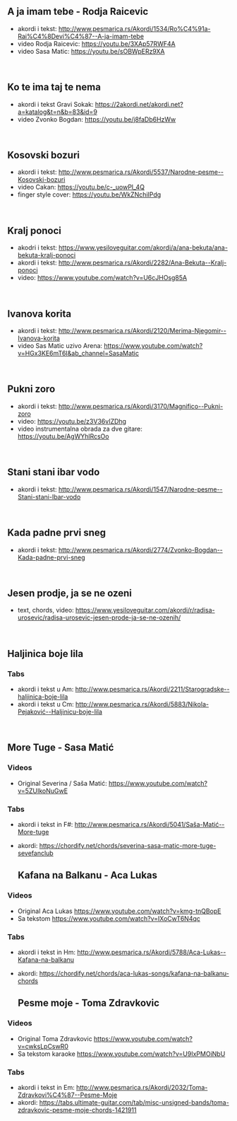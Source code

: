 ## A ja imam tebe - Rodja Raicevic
- akordi i tekst: http://www.pesmarica.rs/Akordi/1534/Ro%C4%91a-Rai%C4%8Devi%C4%87--A-ja-imam-tebe
- video Rodja Raicevic: https://youtu.be/3XAp57RWF4A
- video Sasa Matic: https://youtu.be/sOBWpERz9XA

<br/>

## Ko te ima taj te nema
- akordi i tekst Gravi Sokak: https://2akordi.net/akordi.net?a=katalog&t=n&b=83&id=9
- video Zvonko Bogdan: https://youtu.be/j8faDb6HzWw

<br/>

## Kosovski bozuri
- akordi i tekst: http://www.pesmarica.rs/Akordi/5537/Narodne-pesme--Kosovski-bozuri
- video Cakan: https://youtu.be/c-_uowPl_4Q
- finger style cover: https://youtu.be/WkZNchiIPdg

<br/>

## Kralj ponoci
- akodri i tekst: https://www.yesiloveguitar.com/akordi/a/ana-bekuta/ana-bekuta-kralj-ponoci
- akordi i tekst: http://www.pesmarica.rs/Akordi/2282/Ana-Bekuta--Kralj-ponoci
- video: https://www.youtube.com/watch?v=U6cJHOsg85A

<br/>

## Ivanova korita
- akordi i tekst: http://www.pesmarica.rs/Akordi/2120/Merima-Njegomir--Ivanova-korita
- video Sas Matic uzivo Arena: https://www.youtube.com/watch?v=HGx3KE6mT6I&ab_channel=SasaMatic

<br/>

## Pukni zoro
- akordi i tekst: http://www.pesmarica.rs/Akordi/3170/Magnifico--Pukni-zoro
- video: https://youtu.be/z3V36vIZDhg
- video instrumentalna obrada za dve gitare: https://youtu.be/AgWYhlRcsOo

<br/>

## Stani stani ibar vodo
- akordi i tekst: http://www.pesmarica.rs/Akordi/1547/Narodne-pesme--Stani-stani-Ibar-vodo

<br/>

## Kada padne prvi sneg
- akordi i tekst: http://www.pesmarica.rs/Akordi/2774/Zvonko-Bogdan--Kada-padne-prvi-sneg

<br/>

## Jesen prodje, ja se ne ozeni
- text, chords, video: https://www.yesiloveguitar.com/akordi/r/radisa-urosevic/radisa-urosevic-jesen-prode-ja-se-ne-ozenih/

<br/>

## Haljinica boje lila

### Tabs
- akordi i tekst u Am: http://www.pesmarica.rs/Akordi/2211/Starogradske--haljinica-boje-lila
- akordi i tekst u Cm: http://www.pesmarica.rs/Akordi/5883/Nikola-Pejaković--Haljinicu-boje-lila

<br/>

## More Tuge - Sasa Matić

### Videos
- Original Severina / Saša Matić: https://www.youtube.com/watch?v=5ZUIkoNuGwE

### Tabs
- akordi i tekst in F#: http://www.pesmarica.rs/Akordi/5041/Saša-Matić--More-tuge
- akordi: https://chordify.net/chords/severina-sasa-matic-more-tuge-sevefanclub

  ## Kafana na Balkanu - Aca Lukas

### Videos
- Original Aca Lukas  https://www.youtube.com/watch?v=kmg-tnQBopE
- Sa tekstom https://www.youtube.com/watch?v=IXoCwT6N4qc

### Tabs
- akordi i tekst in Hm: http://www.pesmarica.rs/Akordi/5788/Aca-Lukas--Kafana-na-balkanu
- akordi: https://chordify.net/chords/aca-lukas-songs/kafana-na-balkanu-chords

    ## Pesme moje - Toma Zdravkovic

### Videos
- Original Toma Zdravkovic https://www.youtube.com/watch?v=cwksLpCswR0
- Sa tekstom karaoke https://www.youtube.com/watch?v=U9IxPMOiNbU

### Tabs
- akordi i tekst in Em: http://www.pesmarica.rs/Akordi/2032/Toma-Zdravkovi%C4%87--Pesme-Moje
- akordi: https://tabs.ultimate-guitar.com/tab/misc-unsigned-bands/toma-zdravkovic-pesme-moje-chords-1421911



